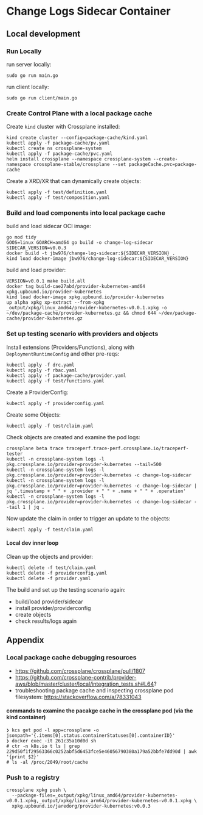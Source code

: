 # Change Logs Sidecar Container

## Local development

### Run Locally

run server locally:
```
sudo go run main.go
```

run client locally:
```
sudo go run client/main.go
```

### Create Control Plane with a local package cache

Create `kind` cluster with Crossplane installed:
```
kind create cluster --config=package-cache/kind.yaml
kubectl apply -f package-cache/pv.yaml
kubectl create ns crossplane-system
kubectl apply -f package-cache/pvc.yaml
helm install crossplane --namespace crossplane-system --create-namespace crossplane-stable/crossplane --set packageCache.pvc=package-cache
```

Create a XRD/XR that can dynamically create objects:
```
kubectl apply -f test/definition.yaml
kubectl apply -f test/composition.yaml
```

### Build and load components into local package cache

build and load sidecar OCI image:
```
go mod tidy
GOOS=linux GOARCH=amd64 go build -o change-log-sidecar
SIDECAR_VERSION=v0.0.3
docker build -t jbw976/change-log-sidecar:${SIDECAR_VERSION} .
kind load docker-image jbw976/change-log-sidecar:${SIDECAR_VERSION}
```

build and load provider:
```
VERSION=v0.0.1 make build.all
docker tag build-cae27abd/provider-kubernetes-amd64 xpkg.upbound.io/provider-kubernetes
kind load docker-image xpkg.upbound.io/provider-kubernetes
up alpha xpkg xp-extract --from-xpkg _output/xpkg/linux_amd64/provider-kubernetes-v0.0.1.xpkg -o ~/dev/package-cache/provider-kubernetes.gz && chmod 644 ~/dev/package-cache/provider-kubernetes.gz
```

### Set up testing scenario with providers and objects

Install extensions (Providers/Functions), along with `DeploymentRuntimeConfig` and other pre-reqs:
```
kubectl apply -f drc.yaml
kubectl apply -f rbac.yaml
kubectl apply -f package-cache/provider.yaml
kubectl apply -f test/functions.yaml
```

Create a ProviderConfig:
```
kubectl apply -f providerconfig.yaml
```

Create some Objects:
```
kubectl apply -f test/claim.yaml
```

Check objects are created and examine the pod logs:
```
crossplane beta trace traceperf.trace-perf.crossplane.io/traceperf-tester
kubectl -n crossplane-system logs -l pkg.crossplane.io/provider=provider-kubernetes --tail=500
kubectl -n crossplane-system logs -l pkg.crossplane.io/provider=provider-kubernetes -c change-log-sidecar
kubectl -n crossplane-system logs -l pkg.crossplane.io/provider=provider-kubernetes -c change-log-sidecar | jq '.timestamp + " " + .provider + " " + .name + " " + .operation'
kubectl -n crossplane-system logs -l pkg.crossplane.io/provider=provider-kubernetes -c change-log-sidecar --tail 1 | jq .
```

Now update the claim in order to trigger an update to the objects:
```
kubectl apply -f test/claim.yaml
```

#### Local dev inner loop

Clean up the objects and provider:
```
kubectl delete -f test/claim.yaml
kubectl delete -f providerconfig.yaml
kubectl delete -f provider.yaml
```

The build and set up the testing scenario again:
* build/load provider/sidecar
* install provider/providerconfig
* create objects
* check results/logs again

## Appendix

### Local package cache debugging resources

* https://github.com/crossplane/crossplane/pull/1807 
* https://github.com/crossplane-contrib/provider-aws/blob/master/cluster/local/integration_tests.sh#L64?
* troubleshooting package cache and inspecting crossplane pod filesystem: https://stackoverflow.com/a/78331043 

#### commands to examine the pacakge cache in the crossplane pod (via the kind container)
```
❯ kcs get pod -l app=crossplane -o jsonpath='{.items[0].status.containerStatuses[0].containerID}'
❯ docker exec -it 261c35a10d0d sh
# ctr -n k8s.io t ls | grep 229d50f1f29563366c0252abf5d6453fce5e46056790380a179a52bbfe7dd90d | awk '{print $2}'
# ls -al /proc/2049/root/cache
```

### Push to a registry
```
crossplane xpkg push \
  --package-files=_output/xpkg/linux_amd64/provider-kubernetes-v0.0.1.xpkg,_output/xpkg/linux_arm64/provider-kubernetes-v0.0.1.xpkg \
  xpkg.upbound.io/jaredorg/provider-kubernetes:v0.0.3
```